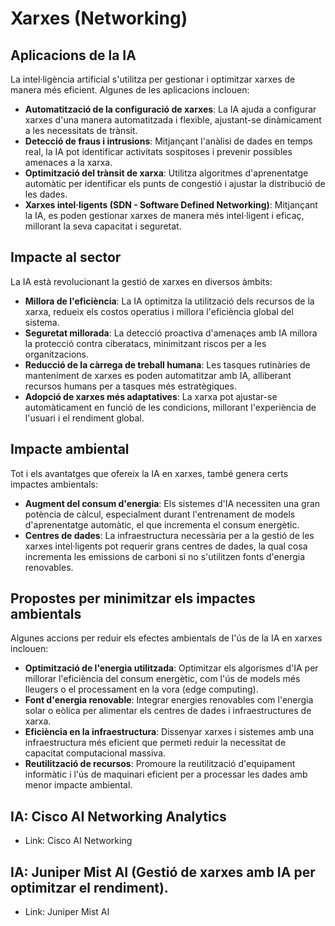 # Xarxes (Networking) 

## Aplicacions de la IA
La intel·ligència artificial s'utilitza per gestionar i optimitzar xarxes de manera més eficient. Algunes de les aplicacions inclouen:
- **Automatització de la configuració de xarxes**: La IA ajuda a configurar xarxes d'una manera automatitzada i flexible, ajustant-se dinàmicament a les necessitats de trànsit.
- **Detecció de fraus i intrusions**: Mitjançant l'anàlisi de dades en temps real, la IA pot identificar activitats sospitoses i prevenir possibles amenaces a la xarxa.
- **Optimització del trànsit de xarxa**: Utilitza algoritmes d'aprenentatge automàtic per identificar els punts de congestió i ajustar la distribució de les dades.
- **Xarxes intel·ligents (SDN - Software Defined Networking)**: Mitjançant la IA, es poden gestionar xarxes de manera més intel·ligent i eficaç, millorant la seva capacitat i seguretat.

## Impacte al sector
La IA està revolucionant la gestió de xarxes en diversos àmbits:
- **Millora de l'eficiència**: La IA optimitza la utilització dels recursos de la xarxa, redueix els costos operatius i millora l'eficiència global del sistema.
- **Seguretat millorada**: La detecció proactiva d'amenaçes amb IA millora la protecció contra ciberatacs, minimitzant riscos per a les organitzacions.
- **Reducció de la càrrega de treball humana**: Les tasques rutinàries de manteniment de xarxes es poden automatitzar amb IA, alliberant recursos humans per a tasques més estratègiques.
- **Adopció de xarxes més adaptatives**: La xarxa pot ajustar-se automàticament en funció de les condicions, millorant l'experiència de l'usuari i el rendiment global.

## Impacte ambiental
Tot i els avantatges que ofereix la IA en xarxes, també genera certs impactes ambientals:
- **Augment del consum d'energia**: Els sistemes d'IA necessiten una gran potència de càlcul, especialment durant l'entrenament de models d'aprenentatge automàtic, el que incrementa el consum energètic.
- **Centres de dades**: La infraestructura necessària per a la gestió de les xarxes intel·ligents pot requerir grans centres de dades, la qual cosa incrementa les emissions de carboni si no s'utilitzen fonts d'energia renovables.

## Propostes per minimitzar els impactes ambientals
Algunes accions per reduir els efectes ambientals de l'ús de la IA en xarxes inclouen:
- **Optimització de l'energia utilitzada**: Optimitzar els algorismes d'IA per millorar l'eficiència del consum energètic, com l'ús de models més lleugers o el processament en la vora (edge computing).
- **Font d'energia renovable**: Integrar energies renovables com l'energia solar o eòlica per alimentar els centres de dades i infraestructures de xarxa.
- **Eficiència en la infraestructura**: Dissenyar xarxes i sistemes amb una infraestructura més eficient que permeti reduir la necessitat de capacitat computacional massiva.
- **Reutilització de recursos**: Promoure la reutilització d'equipament informàtic i l'ús de maquinari eficient per a processar les dades amb menor impacte ambiental.

## IA: Cisco AI Networking Analytics

- Link: Cisco AI Networking

## IA: Juniper Mist AI (Gestió de xarxes amb IA per optimitzar el rendiment).

- Link: Juniper Mist AI
